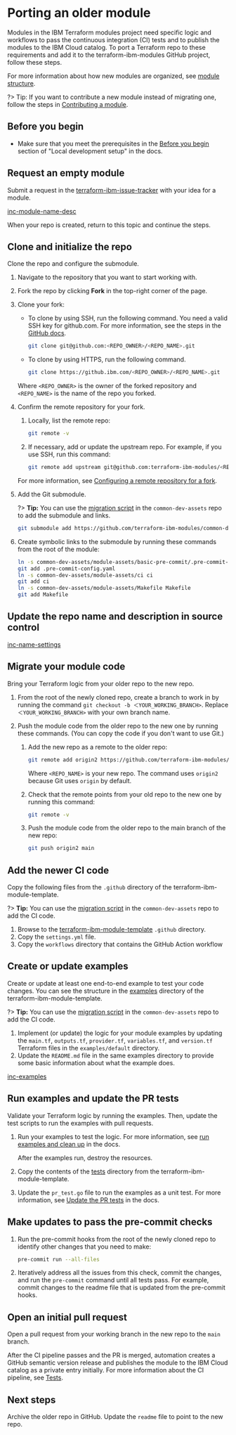 # Porting an older module

Modules in the IBM Terraform modules project need specific logic and workflows to pass the continuous integration (CI) tests and to publish the modules to the IBM Cloud catalog. To port a Terraform repo to these requirements and add it to the terraform-ibm-modules GitHub project, follow these steps.

For more information about how new modules are organized, see [module structure](module-structure.md).

?> Tip: If you want to contribute a new module instead of migrating one, follow the steps in [Contributing a module](contribute-module.md).

## Before you begin

- Make sure that you meet the prerequisites in the [Before you begin](local-dev-setup.md#before-you-begin) section of "Local development setup" in the docs.

## Request an empty module

Submit a request in the [terraform-ibm-issue-tracker](https://github.com/terraform-ibm-modules/terraform-ibm-issue-tracker/issues/new/choose) with your idea for a module.

[inc-module-name-desc](inc-module-name-desc.md ':include')

When your repo is created, return to this topic and continue the steps.

## Clone and initialize the repo

Clone the repo and configure the submodule.

1.  Navigate to the repository that you want to start working with.
1.  Fork the repo by clicking **Fork** in the top-right corner of the page.
1.  Clone your fork:

    - To clone by using SSH, run the following command. You need a valid SSH key for github.com. For more information, see the steps in the [GitHub docs](https://docs.github.com/en/authentication/connecting-to-github-with-ssh).

        ```bash
        git clone git@github.com:<REPO_OWNER>/<REPO_NAME>.git
        ```

    - To clone by using HTTPS, run the following command.

        ```bash
        git clone https://github.ibm.com/<REPO_OWNER>/<REPO_NAME>.git
        ```

    Where `<REPO_OWNER>` is the owner of the forked repository and `<REPO_NAME>` is the name of the repo you forked.
1.  Confirm the remote repository for your fork.

    1.  Locally, list the remote repo:

        ```bash
        git remote -v
        ```

    1.  If necessary, add or update the upstream repo. For example, if you use SSH, run this command:

        ```bash
        git remote add upstream git@github.com:terraform-ibm-modules/<REPO_NAME>.git
        ```

    For more information, see [Configuring a remote repository for a fork](https://docs.github.com/pull-requests/collaborating-with-pull-requests/working-with-forks/configuring-a-remote-repository-for-a-fork?platform=mac).
1.  Add the Git submodule.

    ?> **Tip:** You can use the [migration script](https://github.com/terraform-ibm-modules/common-dev-assets/blob/main/repo_migration.sh) in the `common-dev-assets` repo to add the submodule and links.

    ```bash
    git submodule add https://github.com/terraform-ibm-modules/common-dev-assets
    ```

1.  Create symbolic links to the submodule by running these commands from the root of the module:

    ```bash
    ln -s common-dev-assets/module-assets/basic-pre-commit/.pre-commit-config.yaml .pre-commit-config.yaml
    git add .pre-commit-config.yaml
    ln -s common-dev-assets/module-assets/ci ci
    git add ci
    ln -s common-dev-assets/module-assets/Makefile Makefile
    git add Makefile
    ```

## Update the repo name and description in source control

[inc-name-settings](inc-name-settings.md ':include')

## Migrate your module code

Bring your Terraform logic from your older repo to the new repo.

1.  From the root of the newly cloned repo, create a branch to work in by running the command `git checkout -b ＜YOUR_WORKING_BRANCH>`. Replace `＜YOUR_WORKING_BRANCH>` with your own branch name.

1.  Push the module code from the older repo to the new one by running these commands. (You can copy the code if you don't want to use Git.)

    1.  Add the new repo as a remote to the older repo:

        ```bash
        git remote add origin2 https://github.com/terraform-ibm-modules/<REPO_NAME>
        ```

        Where `<REPO_NAME>` is your new repo. The command uses `origin2` because Git uses `origin` by default.
    1.  Check that the remote points from your old repo to the new one by running this command:

        ```bash
        git remote -v
        ```
    1.  Push the module code from the older repo to the main branch of the new repo:

        ```bash
        git push origin2 main
        ```

## Add the newer CI code

Copy the following files from the `.github` directory of the terraform-ibm-module-template.

?> **Tip:** You can use the [migration script](https://github.com/terraform-ibm-modules/common-dev-assets/blob/main/repo_migration.sh) in the `common-dev-assets` repo to add the CI code.

1.  Browse to the [terraform-ibm-module-template](https://github.com/terraform-ibm-modules/terraform-ibm-module-template/blob/main/.github) `.github` directory.
1.  Copy the `settings.yml` file.
1.  Copy the `workflows` directory that contains the GitHub Action workflow

## Create or update examples

Create or update at least one end-to-end example to test your code changes. You can see the structure in the [examples](https://github.com/terraform-ibm-modules/terraform-ibm-module-template/tree/main/examples) directory of the terraform-ibm-module-template.

?> **Tip:** You can use the [migration script](https://github.com/terraform-ibm-modules/common-dev-assets/blob/main/repo_migration.sh) in the `common-dev-assets` repo to add the CI code.

1.  Implement (or update) the logic for your module examples by updating the `main.tf`, `outputs.tf`, `provider.tf`, `variables.tf`, and `version.tf` Terraform files in the `examples/default` directory.
1.  Update the `README.md` file in the same examples directory to provide some basic information about what the example does.

[inc-examples](inc-examples.md ':include')

## Run examples and update the PR tests

Validate your Terraform logic by running the examples. Then, update the test scripts to run the examples with pull requests.

1.  Run your examples to test the logic. For more information, see [run examples and clean up](contribute-module.md#run-examples-and-clean-up) in the docs.

    After the examples run, destroy the resources.
1.  Copy the contents of the [tests](https://github.com/terraform-ibm-modules/terraform-ibm-module-template/tree/main/tests) directory from the terraform-ibm-module-template.
1.  Update the `pr_test.go` file to run the examples as a unit test. For more information, see [Update the PR tests](contribute-module.md#update-the-pr-tests) in the docs.

## Make updates to pass the pre-commit checks

1.  Run the pre-commit hooks from the root of the newly cloned repo to identify other changes that you need to make:

    ```bash
    pre-commit run --all-files
    ```

1.  Iteratively address all the issues from this check, commit the changes, and run the `pre-commit` command until all tests pass. For example, commit changes to the readme file that is updated from the pre-commit hooks.

## Open an initial pull request

Open a pull request from your working branch in the new repo to the `main` branch.

After the CI pipeline passes and the PR is merged, automation creates a GitHub semantic version release and publishes the module to the IBM Cloud catalog as a private entry initially. For more information about the CI pipeline, see [Tests](tests.md).

## Next steps

Archive the older repo in GitHub. Update the `readme` file to point to the new repo.
